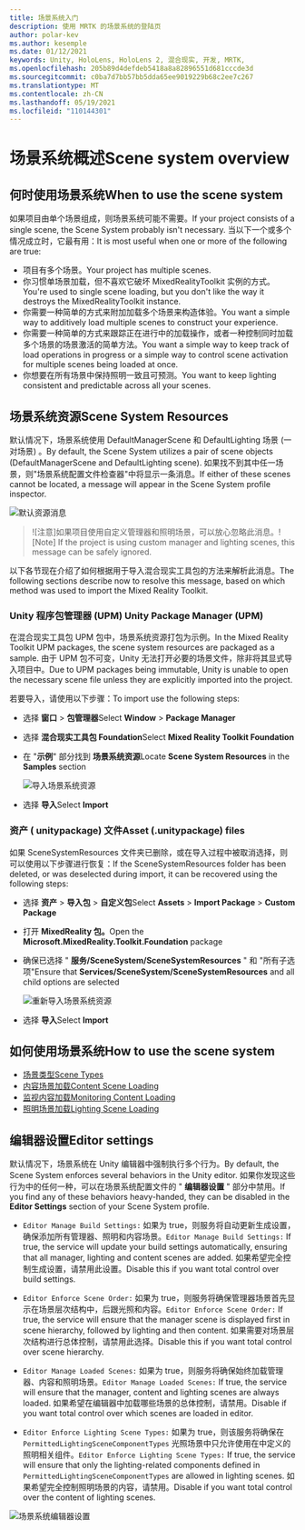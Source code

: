 ```yaml
---
title: 场景系统入门
description: 使用 MRTK 的场景系统的登陆页
author: polar-kev
ms.author: kesemple
ms.date: 01/12/2021
keywords: Unity, HoloLens, HoloLens 2, 混合现实, 开发, MRTK,
ms.openlocfilehash: 205b89d4defdeb5418a8a82896551d681cccde3d
ms.sourcegitcommit: c0ba7d7bb57bb5dda65ee9019229b68c2ee7c267
ms.translationtype: MT
ms.contentlocale: zh-CN
ms.lasthandoff: 05/19/2021
ms.locfileid: "110144301"
---
```

# <a name="scene-system-overview"></a><span data-ttu-id="1577b-104">场景系统概述</span><span class="sxs-lookup"><span data-stu-id="1577b-104">Scene system overview</span></span>

## <a name="when-to-use-the-scene-system"></a><span data-ttu-id="1577b-105">何时使用场景系统</span><span class="sxs-lookup"><span data-stu-id="1577b-105">When to use the scene system</span></span>

<span data-ttu-id="1577b-106">如果项目由单个场景组成，则场景系统可能不需要。</span><span class="sxs-lookup"><span data-stu-id="1577b-106">If your project consists of a single scene, the Scene System probably isn't necessary.</span></span> <span data-ttu-id="1577b-107">当以下一个或多个情况成立时，它最有用：</span><span class="sxs-lookup"><span data-stu-id="1577b-107">It is most useful when one or more of the following are true:</span></span>

- <span data-ttu-id="1577b-108">项目有多个场景。</span><span class="sxs-lookup"><span data-stu-id="1577b-108">Your project has multiple scenes.</span></span>
- <span data-ttu-id="1577b-109">你习惯单场景加载，但不喜欢它破坏 MixedRealityToolkit 实例的方式。</span><span class="sxs-lookup"><span data-stu-id="1577b-109">You're used to single scene loading, but you don't like the way it destroys the MixedRealityToolkit instance.</span></span>
- <span data-ttu-id="1577b-110">你需要一种简单的方式来附加加载多个场景来构造体验。</span><span class="sxs-lookup"><span data-stu-id="1577b-110">You want a simple way to additively load multiple scenes to construct your experience.</span></span>
- <span data-ttu-id="1577b-111">你需要一种简单的方式来跟踪正在进行中的加载操作，或者一种控制同时加载多个场景的场景激活的简单方法。</span><span class="sxs-lookup"><span data-stu-id="1577b-111">You want a simple way to keep track of load operations in progress or a simple way to control scene activation for multiple scenes being loaded at once.</span></span>
- <span data-ttu-id="1577b-112">你想要在所有场景中保持照明一致且可预测。</span><span class="sxs-lookup"><span data-stu-id="1577b-112">You want to keep lighting consistent and predictable across all your scenes.</span></span>

## <a name="scene-system-resources"></a><span data-ttu-id="1577b-113">场景系统资源</span><span class="sxs-lookup"><span data-stu-id="1577b-113">Scene System Resources</span></span>

<span data-ttu-id="1577b-114">默认情况下，场景系统使用 DefaultManagerScene 和 DefaultLighting 场景 (一对场景) 。</span><span class="sxs-lookup"><span data-stu-id="1577b-114">By default, the Scene System utilizes a pair of scene objects (DefaultManagerScene and DefaultLighting scene).</span></span> <span data-ttu-id="1577b-115">如果找不到其中任一场景，则"场景系统配置文件检查器"中将显示一条消息。</span><span class="sxs-lookup"><span data-stu-id="1577b-115">If either of these scenes cannot be located, a message will appear in the Scene System profile inspector.</span></span>

![默认资源消息](../images/scene-system/DefaultResourcesMessage.png)

><span data-ttu-id="1577b-117">![注意]如果项目使用自定义管理器和照明场景，可以放心忽略此消息。</span><span class="sxs-lookup"><span data-stu-id="1577b-117">![Note] If the project is using custom manager and lighting scenes, this message can be safely ignored.</span></span>

<span data-ttu-id="1577b-118">以下各节现在介绍了如何根据用于导入混合现实工具包的方法来解析此消息。</span><span class="sxs-lookup"><span data-stu-id="1577b-118">The following sections describe now to resolve this message, based on which method was used to import the Mixed Reality Toolkit.</span></span>

### <a name="unity-package-manager-upm"></a><span data-ttu-id="1577b-119">Unity 程序包管理器 (UPM) </span><span class="sxs-lookup"><span data-stu-id="1577b-119">Unity Package Manager (UPM)</span></span>

<span data-ttu-id="1577b-120">在混合现实工具包 UPM 包中，场景系统资源打包为示例。</span><span class="sxs-lookup"><span data-stu-id="1577b-120">In the Mixed Reality Toolkit UPM packages, the scene system resources are packaged as a sample.</span></span> <span data-ttu-id="1577b-121">由于 UPM 包不可变，Unity 无法打开必要的场景文件，除非将其显式导入项目中。</span><span class="sxs-lookup"><span data-stu-id="1577b-121">Due to UPM packages being immutable, Unity is unable to open the necessary scene file unless they are explicitly imported into the project.</span></span>

<span data-ttu-id="1577b-122">若要导入，请使用以下步骤：</span><span class="sxs-lookup"><span data-stu-id="1577b-122">To import use the following steps:</span></span>

- <span data-ttu-id="1577b-123">选择 **窗口**  >  **包管理器**</span><span class="sxs-lookup"><span data-stu-id="1577b-123">Select **Window** > **Package Manager**</span></span>
- <span data-ttu-id="1577b-124">选择 **混合现实工具包 Foundation**</span><span class="sxs-lookup"><span data-stu-id="1577b-124">Select **Mixed Reality Toolkit Foundation**</span></span>
- <span data-ttu-id="1577b-125">在 "**示例**" 部分找到 **场景系统资源**</span><span class="sxs-lookup"><span data-stu-id="1577b-125">Locate **Scene System Resources** in the **Samples** section</span></span>

  ![导入场景系统资源](../images/scene-system/UpmImportSceneSystemResources.png)

- <span data-ttu-id="1577b-127">选择 **导入**</span><span class="sxs-lookup"><span data-stu-id="1577b-127">Select **Import**</span></span>

### <a name="asset-unitypackage-files"></a><span data-ttu-id="1577b-128">资产 ( unitypackage) 文件</span><span class="sxs-lookup"><span data-stu-id="1577b-128">Asset (.unitypackage) files</span></span>

<span data-ttu-id="1577b-129">如果 SceneSystemResources 文件夹已删除，或在导入过程中被取消选择，则可以使用以下步骤进行恢复：</span><span class="sxs-lookup"><span data-stu-id="1577b-129">If the SceneSystemResources folder has been deleted, or was deselected during import, it can be recovered using the following steps:</span></span>

- <span data-ttu-id="1577b-130">选择 **资产**  >  **导入包**  >  **自定义包**</span><span class="sxs-lookup"><span data-stu-id="1577b-130">Select **Assets** > **Import Package** > **Custom Package**</span></span>
- <span data-ttu-id="1577b-131">打开 **MixedReality 包。**</span><span class="sxs-lookup"><span data-stu-id="1577b-131">Open the **Microsoft.MixedReality.Toolkit.Foundation** package</span></span>
- <span data-ttu-id="1577b-132">确保已选择 " **服务/SceneSystem/SceneSystemResources** " 和 "所有子选项"</span><span class="sxs-lookup"><span data-stu-id="1577b-132">Ensure that **Services/SceneSystem/SceneSystemResources** and all child options are selected</span></span>

  ![重新导入场景系统资源](../images/scene-system/ReimportSceneSystemResources.png)

- <span data-ttu-id="1577b-134">选择 **导入**</span><span class="sxs-lookup"><span data-stu-id="1577b-134">Select **Import**</span></span>

## <a name="how-to-use-the-scene-system"></a><span data-ttu-id="1577b-135">如何使用场景系统</span><span class="sxs-lookup"><span data-stu-id="1577b-135">How to use the scene system</span></span>

- [<span data-ttu-id="1577b-136">场景类型</span><span class="sxs-lookup"><span data-stu-id="1577b-136">Scene Types</span></span>](scene-system-scene-types.md)
- [<span data-ttu-id="1577b-137">内容场景加载</span><span class="sxs-lookup"><span data-stu-id="1577b-137">Content Scene Loading</span></span>](scene-system-content-loading.md)
- [<span data-ttu-id="1577b-138">监视内容加载</span><span class="sxs-lookup"><span data-stu-id="1577b-138">Monitoring Content Loading</span></span>](scene-system-load-progress.md)
- [<span data-ttu-id="1577b-139">照明场景加载</span><span class="sxs-lookup"><span data-stu-id="1577b-139">Lighting Scene Loading</span></span>](scene-system-lighting-scenes.md)

## <a name="editor-settings"></a><span data-ttu-id="1577b-140">编辑器设置</span><span class="sxs-lookup"><span data-stu-id="1577b-140">Editor settings</span></span>

<span data-ttu-id="1577b-141">默认情况下，场景系统在 Unity 编辑器中强制执行多个行为。</span><span class="sxs-lookup"><span data-stu-id="1577b-141">By default, the Scene System enforces several behaviors in the Unity editor.</span></span> <span data-ttu-id="1577b-142">如果你发现这些行为中的任何一种，可以在场景系统配置文件的 " **编辑器设置** " 部分中禁用。</span><span class="sxs-lookup"><span data-stu-id="1577b-142">If you find any of these behaviors heavy-handed, they can be disabled in the **Editor Settings** section of your Scene System profile.</span></span>

- <span data-ttu-id="1577b-143">`Editor Manage Build Settings:` 如果为 true，则服务将自动更新生成设置，确保添加所有管理器、照明和内容场景。</span><span class="sxs-lookup"><span data-stu-id="1577b-143">`Editor Manage Build Settings:` If true, the service will update your build settings automatically, ensuring that all manager, lighting and content scenes are added.</span></span> <span data-ttu-id="1577b-144">如果希望完全控制生成设置，请禁用此设置。</span><span class="sxs-lookup"><span data-stu-id="1577b-144">Disable this if you want total control over build settings.</span></span>

- <span data-ttu-id="1577b-145">`Editor Enforce Scene Order:` 如果为 true，则服务将确保管理器场景首先显示在场景层次结构中，后跟光照和内容。</span><span class="sxs-lookup"><span data-stu-id="1577b-145">`Editor Enforce Scene Order:` If true, the service will ensure that the manager scene is displayed first in scene hierarchy, followed by lighting and then content.</span></span> <span data-ttu-id="1577b-146">如果需要对场景层次结构进行总体控制，请禁用此选择。</span><span class="sxs-lookup"><span data-stu-id="1577b-146">Disable this if you want total control over scene hierarchy.</span></span>

- <span data-ttu-id="1577b-147">`Editor Manage Loaded Scenes:` 如果为 true，则服务将确保始终加载管理器、内容和照明场景。</span><span class="sxs-lookup"><span data-stu-id="1577b-147">`Editor Manage Loaded Scenes:` If true, the service will ensure that the manager, content and lighting scenes are always loaded.</span></span> <span data-ttu-id="1577b-148">如果希望在编辑器中加载哪些场景的总体控制，请禁用。</span><span class="sxs-lookup"><span data-stu-id="1577b-148">Disable if you want total control over which scenes are loaded in editor.</span></span>

- <span data-ttu-id="1577b-149">`Editor Enforce Lighting Scene Types:` 如果为 true，则该服务将确保在 `PermittedLightingSceneComponentTypes` 光照场景中只允许使用在中定义的照明相关组件。</span><span class="sxs-lookup"><span data-stu-id="1577b-149">`Editor Enforce Lighting Scene Types:` If true, the service will ensure that only the lighting-related components defined in `PermittedLightingSceneComponentTypes` are allowed in lighting scenes.</span></span> <span data-ttu-id="1577b-150">如果希望完全控制照明场景的内容，请禁用。</span><span class="sxs-lookup"><span data-stu-id="1577b-150">Disable if you want total control over the content of lighting scenes.</span></span>

![场景系统编辑器设置](../images/scene-system/MRTK_SceneSystemProfileEditorSettings.PNG)
